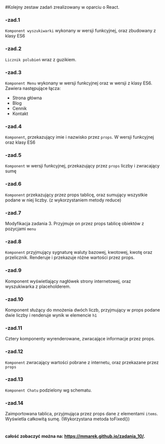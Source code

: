 #Kolejny zestaw zadań zrealizowany w oparciu o React.

### -zad.1
`Komponent wyszukiwarki` wykonany w wersji funkcyjnej, oraz zbudowany z klasy ES6

### -zad.2
`Licznik polubień` wraz z guzikiem.

### -zad.3
`Komponent Menu` wykonany w wersji funkcyjnej oraz w wersji z klasy ES6. Zawiera następujące łącza: 
- Strona główna
- Blog
- Cennik
- Kontakt

### -zad.4
`Komponent`, przekazujący imie i nazwisko przez `props`. W wersji funkcyjnej oraz klasy ES6

### -zad.5
`Komponent` w wersji funkcyjnej, przekazujący przez `props` liczby i zwracający sumę

### -zad.6
`Komponent` przekazujący przez props tablicę, oraz sumujący wszystkie podane w niej liczby. 
(z wykorzystaniem metody reduce)

### -zad.7
Modyfikacja zadania 3. Przyjmuje on przez props tablicę obiektów z pozycjami `menu`

### -zad.8
`Komponent` przyjmujący sygnaturę waluty bazowej, kwotowej, kwotę oraz przelicznik. 
Renderuje i przekazuje różne wartości przez props.

### -zad.9
Komponent wyświetlający nagłówek strony internetowej, oraz wyszukiwarka z placeholderem.

### -zad.10
Komponent służący do mnożenia dwóch liczb, przyjmujący w props podane dwie liczby i renderuje wynik w elemencie `h1`

### -zad.11
Cztery komponenty wyrenderowane, zwracające informacje przez props.

### -zad.12
`Komponent` zwracający wartości pobrane z internetu, oraz przekazane przez `props` 

### -zad.13
`Komponent Chatu` podzielony wg schematu.

### -zad.14
Zaimportowana tablica, przyjmująca przez props dane z elementami `items`. Wyświetla całkowitą sumę. 
(Wykorzystana metoda toFixed())
#
#### całość zobaczyć można na: https://mmarek.github.io/zadania_10/.